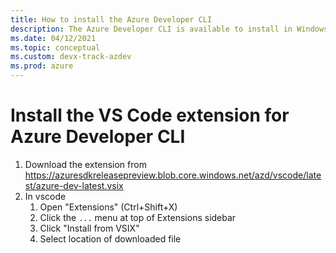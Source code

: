 ```yaml
---
title: How to install the Azure Developer CLI
description: The Azure Developer CLI is available to install in Windows, macOS and Linux environments.
ms.date: 04/12/2021
ms.topic: conceptual
ms.custom: devx-track-azdev
ms.prod: azure
---
```


# Install the VS Code extension for Azure Developer CLI

1. Download the extension from https://azuresdkreleasepreview.blob.core.windows.net/azd/vscode/latest/azure-dev-latest.vsix
2. In vscode
    1. Open "Extensions" (Ctrl+Shift+X)
    2. Click the `...` menu at top of Extensions sidebar
    3. Click "Install from VSIX"
    4. Select location of downloaded file
